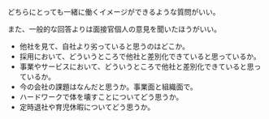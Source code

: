 どちらにとっても一緒に働くイメージができるような質問がいい。

また、一般的な回答よりは面接官個人の意見を聞いたほうがいい。

- 他社を見て、自社より劣っていると思うのはどこか。
- 採用において、どういうところで他社と差別化できていると思っているか。
- 事業やサービスにおいて、どういうところで他社と差別化できていると思っているか。
- 今の会社の課題はなんだと思うか。事業面と組織面で。
- ハードワークで体を壊すことについてどう思うか。
- 定時退社や育児休暇についてどう思うか。
